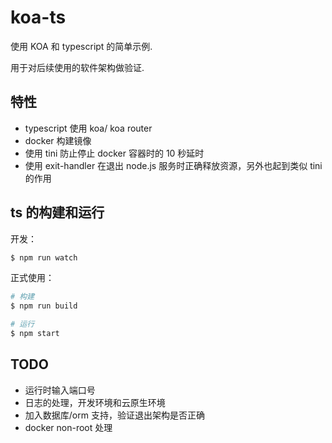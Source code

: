 # koa-ts

使用 KOA 和 typescript 的简单示例.

用于对后续使用的软件架构做验证.

## 特性

- typescript 使用 koa/ koa router
- docker 构建镜像
- 使用 tini 防止停止 docker 容器时的 10 秒延时
- 使用 exit-handler 在退出 node.js 服务时正确释放资源，另外也起到类似 tini 的作用

## ts 的构建和运行

开发：

```bash
$ npm run watch
```

正式使用：

```bash
# 构建
$ npm run build

# 运行
$ npm start
```

## TODO

- 运行时输入端口号
- 日志的处理，开发环境和云原生环境
- 加入数据库/orm 支持，验证退出架构是否正确
- docker non-root 处理

